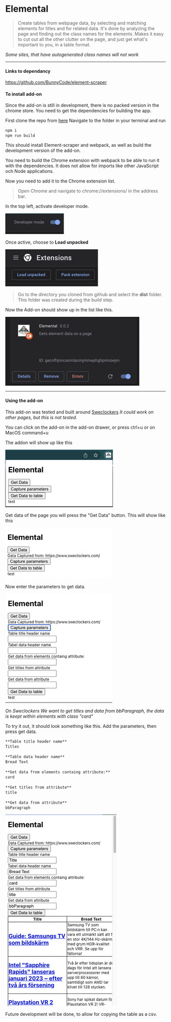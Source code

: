# Elemental

> Create tables from webpage data, by selecting and matching elements for titles and for related data. It's done by analyzing the page and finding out the class names for the elements.
Makes it easy to cut out all the other clutter on the page, and just get what's important to you, in a table format.

*Some sites, that have autogenerated class names will not work*

---

#### Links to dependancy

https://github.com/BunnyCode/element-scraper

#### To install add-on 

Since the add-on is still in development, there is no packed version in the chrome store. You need to get the dependencies for building the app.

First clone the repo from [here](https://github.com/BunnyCode/elemental)
Navigate to the folder in your terminal and run

```
npm i
npm run build
```

This should install Element-scraper and webpack, as well as build the development version of the add-on.

You need to build the Chrome extension with webpack to be able to run it with the dependencies. It does not allow for imports like other JavaScript och Node applications.

Now you need to add it to the Chrome extension list.

> Open Chrome and navigate to chrome://extensions/ in the address bar.

In the top left, activate developer mode.

![developer mode](/readme_img/developer_mode.png)

Once active, choose to **Load unpacked**

![Load unpacked](/readme_img/load_unpacked.png)

> Go to the directory you cloned from github and select the **dist** folder.
This folder was created during the build step.

Now the Add-on should show up in the list like this.

![Addon loaded](/readme_img/addon_loaded.png)

---

#### Using the add-on

This add-on was tested and built around [Sweclockers](https://www.sweclockers.com)
*It could work on other pages, but this is not tested.*

You can click on the add-on in the add-on drawer, or press ctrl+u or on MacOS command+u

The addon will show up like this

![init load](/readme_img/initial_addon_load.png)

Get data of the page you will press the "Get Data" button.
This will show like this

![data loaded](/readme_img/captured.png)

Now enter the parameters to get data.

![Params](/readme_img/addon_param.png)

*On Sweclockers We want to get titles and data from bbParagraph, the data is keept within elements with class "card"*

To try it out, it should look something like this.
Add the parameters, then press get data.

```
**Table title header name**
Titles

**Table data header name**
Bread Text

**Get data from elements containg attribute:**
card

**Get titles from attribute**
title

**Get data from attribute**
bbParagraph
```

![Data shown](/readme_img/data_grabbed.png)

Future development will be done, to allow for copying the table as a csv.
